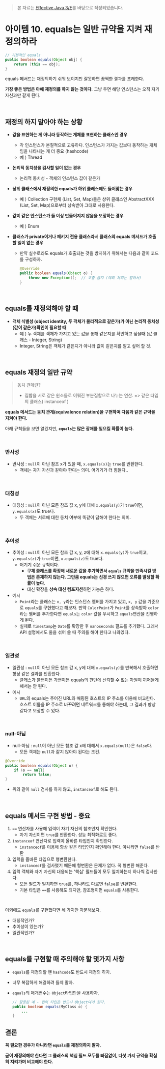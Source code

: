 >  본 자료는 [Effective Java 3/E]()를 바탕으로 작성되었습니다.

# 아이템 10. equals는 일반 규약을 지켜 재정의하라

```java
// 기본적인 equals
public boolean equals(Object obj) {
    return (this == obj);
}
```

equals 메서드는 재정의하기 쉬워 보이지만 잘못하면 끔찍한 결과를 초래한다.

**가장 좋은 방법은 아예 재정의를 하지 않는 것이다.** 그냥 두면 해당 인스턴스는 오직 자기 자신과만 같게 된다.

<br>

## 재정의 하지 말아야 하는 상황

* **값을 표현하는 게 아니라 동작하는 개체를 표현하는 클래스인 경우**

  * 각 인스턴스가 본질적으로 고유하다. 인스턴스가 가지는 값보다 동작하는 개체임을 나타내는 게 더 중요 (hashcode)
  * 예 ) Thread

* **논리적 동치성을 검사할 일이 없는 경우**

  * 논리적 동치성 - 객체의 인스턴스 값이 같은가

* **상위 클래스에서 재정의한 equals가 하위 클래스에도 들어맞는 경우**

  * 예 ) Collection 구현체 (List, Set, Map)들은 상위 클래스인 AbstractXXX (List, Set, Map)으로부터 상속받아 그대로 사용한다.

* **값이 같은 인스턴스가 둘 이상 만들어지지 않음을 보장하는 경우**

  * 예 ) Enum

* **클래스가 private이거나 패키지 전용 클래스라서 클래스의 equals 메서드가 호출 할 일이 없는 경우**

  * 만약 실수로라도 equals가 호출되는 것을 방지하기 위해서는 다음과 같이 코드를 구성하자.

    ```java
    @Override
    public boolean equals(Object o) {
        throw new Exception();  // 호출 금지 (예외 처리는 알아서)
    }
    ```

<br>

## equals를 재정의해야 할 때

* **객체 식별성 (object identity, 두 객체가 물리적으로 같은가)가 아닌 논리적 동치성 (값이 같은가)확인이 필요할 때**
  * 예 ) 두 객체를 객체가 가지고 있는 값을 통해 같은지를 확인하고 싶을때  (값 클래스 - Integer, String)
  * Integer, String은 객체가 같은지가 아니라 값이 같은지를 알고 싶어 할 것.

<br>

## equals 재정의 일반 규약

> 동치 관계란? 
>
> * 집합을 서로 같은 원소들로 이뤄진 부분집합으로 나누는 연산. => 같은 타입의 클래스( instanceof ) 

**equals 메서드는 동치 관계(equivalence relation)을 구현하며 다음과 같은 규약을 지켜야 한다.**

아래 규칙들을 보면 알겠지만, **`equals`는 많은 장애를 일으킬 확률이 높다.**

<br>

### 반사성

* 반사성 : `null`이 아닌 참조 x가 있을 때, `x.equals(x)`는 `true`를 반환한다.
  * 객체는 자기 자신과 같아야 한다는 의미. 어기기가 더 힘들다..

<br>

### 대칭성

* 대칭성 : `null`이 아닌 모든 참조 값 x, y에 대해 `x.equals(y)`가 `true`이면, `y.equals(x)`도 true다.
  * 두 객체는 서로에 대한 동치 여부에 똑같이 답해야 한다는 의미.

<br>

### 추이성

* 추이성 : `null`이 아닌 모든 참조 값 x, y, z에 대해 `x.equals(y)`가 `true`이고, `y.equals(z)`가 `true`이면, `x.equals(z)`도 true다.
  * 어기기 쉬운 규칙이다. 
    * **구체 클래스를 확장해 새로운 값을 추가하면서 `equals` 규약을 만족시킬 방법은 존재하지 않는다. 그만큼 equals는 신경 쓰지 않으면 오류를 발생할 확률이 높다.** 
    * 대신 확장을 **상속 대신 컴포지션**하면 가능은 하다.
* 예시
  * `Point`라는 클래스는 `x, y`라는 인스턴스 멤버를 가지고 있고, `x, y` 값을 기준으로 `equals`를 구현했다고 해보자. 만약  `ColorPoint`가 `Point`를 상속받아 `color`라는 멤버를 추가한다면 `equals`는 `color` 값을 무시하고 `equals`연산을 진행하게 된다.
  * 실제로 `Timestamp`는 `Date`를 확장한 후 `nanoseconds` 필드를 추가했다. 그래서 API 설명에서도 둘을 섞어 쓸 때 주의를 해야 한다고 나와있다.

<br>

### 일관성

* 일관성 : `null`이 아닌 모든 참조 값 x, y에 대해 `x.equals(y)`를 반복해서 호출하면 항상 같은 결과를 반환한다.
  * 클래스가 불변이든 가변이든 equals의 판단에 신뢰할 수 없는 자원이 끼어들게 해서는 안 된다.
* 예시
  * `URL`의 equals는 주어진 URL와 매핑된 호스트의 IP 주소를 이용해 비교한다. 호스트 이름을 IP 주소로 바꾸려면 네트워크를 통해야 하는데, 그 결과가 항상 같다고 보장할 수 있다.

<br>

### null-아님

* null-아님 : `null`이 아닌 모든 참조 값 x에 대해서 `x.equals(null)`은 `false`다.
  * 모든 객체는 `null`과 같지 않아야 된다는 조건.

```java
@Override
public boolean equals(Object o) {
    if (o == null)
        return false;
}
```

* 위와 같이 `null` 검사를 하지 않고, `instanceof`로 해도 된다.

<br>

## equals 메서드 구현 방법 - 중요

1. `==` 연산자를 사용해 입력이 자기 자신의 참조인지 확인한다.
   * 자기 자신이면 `true`를 반환한다. 성능 최적화로도 좋다.
2. `instanceof` 연산자로 입력이 올바른 타입인지 확인한다.
   * `instanceof`를 이용해 항상 같은 타입인지 확인해야 한다. 아니라면 `false`를 반환
3. 입력을 올바른 타입으로 형변환한다.
   * `instanceof`를 검사했기 때문에 형변환은 문제가 없다. 꼭 형변환 해준다.
4. 입력 객체와 자기 자신의 대응되는 '핵심' 필드들이 모두 일치하는지 하나씩 검사한다.
   * 모든 필드가 일치하면 `true`를, 하나라도 다르면 `false`를 반환한다.
   * 기본 타입은 `==`를 사용해도 되지만, 참조형이면 `equals`를 사용한다.

<br>

이외에도 `equals`를 구현했다면 세 가지만 자문해보자.

* 대칭적인가?
* 추이성이 있는가?
* 일관적인가?

<br>

## equals를 구현할 때 주의해야 할 몇가지 사항

* `equals`를 재정의할 땐 `hashcode`도 반드시 재정의 하자.

* 너무 복잡하게 해결하려 들지 말자.

* `equals`의 매개변수는 `Object`타입만을 사용하자.

  ```java
  // 잘못된 예 - 입력 타입은 반드시 Object여야 한다.
  public boolean equals(MyClass o) {
      ...
  }
  ```



## 결론

**꼭 필요한 경우가 아니라면 `equals`를 재정의하지 말자.**

**굳이 재정의해야 한다면 그 클래스의 핵심 필드 모두를 빠짐없이, 다섯 가지 규약을 확실히 지켜가며 비교해야 한다.**